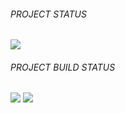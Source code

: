 ###### PROJECT STATUS
![](https://img.shields.io/website?down_color=red&down_message=OFFLINE&label=META%C2%B3&style=for-the-badge&up_color=green&up_message=ONLINE&url=https%3A%2F%2Fmetalabs.org.uk)
###### PROJECT BUILD STATUS
![](https://img.shields.io/github/checks-status/NXi3/project/master?style=for-the-badge) ![](https://img.shields.io/github/checks-status/NXi3/project/master?style=for-the-badge) 
